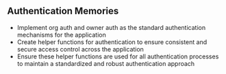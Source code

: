## Authentication Memories

- Implement org auth and owner auth as the standard authentication mechanisms for the application
- Create helper functions for authentication to ensure consistent and secure access control across the application
- Ensure these helper functions are used for all authentication processes to maintain a standardized and robust authentication approach